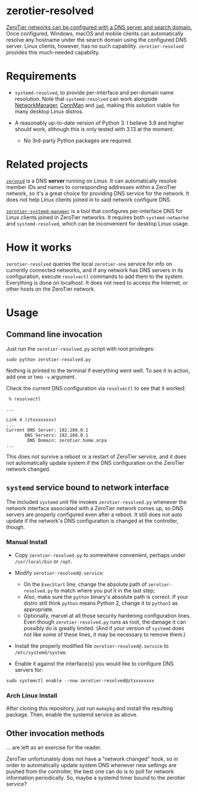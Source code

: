 # zerotier-resolved

[ZeroTier networks can be configured with a DNS server and search domain.](https://docs.zerotier.com/dns-management)
Once configured, Windows, macOS and mobile clients can automatically resolve any hostname under the search domain using the configured DNS server.
Linux clients, however, has no such capability.
`zerotier-resolved` provides this much-needed capability.


# Requirements

- `systemd-resolved`, to provide per-interface and per-domain name resolution.
Note that `systemd-resolved` can work alongside [NetworkManager](https://wiki.archlinux.org/title/NetworkManager#systemd-resolved),
[ConnMan](https://wiki.archlinux.org/title/ConnMan#Using_systemd-resolved)
and [`iwd`](https://wiki.archlinux.org/title/Iwd#Select_DNS_manager),
making this solution viable for many desktop Linux distros.

- A reasonably up-to-date version of Python 3. I believe 3.9 and higher should work, although this is only tested with 3.13 at the moment.

  - No 3rd-party Python packages are required.


# Related projects

[`zeronsd`](https://github.com/zerotier/zeronsd) is a DNS **server** running on Linux.
It can automatically resolve member IDs and names to corresponding addresses within a ZeroTier network,
so it's a great choice for providing DNS service for the network.
It does not help Linux clients joined in to said network configure DNS.

[`zerotier-systemd-manager`](https://github.com/zerotier/zerotier-systemd-manager) is a tool that configures per-interface DNS for Linux clients joined in ZeroTier networks.
It requires both `systemd-networkd` and `systemd-resolved`,
which can be inconvenient for desktop Linux usage.


# How it works

`zerotier-resolved` queries the local `zerotier-one` service for info on currently connected networks,
and if any network has DNS servers in its configuration,
execute `resolvectl` commands to add them to the system.
Everything is done on localhost.
It does not need to access the Internet,
or other hosts on the ZeroTier network.


# Usage

## Command line invocation

Just run the `zerotier-resolved.py` script with root privileges:

```shell
sudo python zerotier-resolved.py
```

Nothing is printed to the terminal if everything went well.
To see it in action, add one or two `-v` argument.

Check the current DNS configuration via `resolvectl` to see that it worked:

```shell
 % resolvectl

...

Link 4 (ztxxxxxxxx)
...
Current DNS Server: 192.168.0.1
       DNS Servers: 192.168.0.1
        DNS Domain: zerotier.home.arpa
...

```

This does not survive a reboot or a restart of ZeroTier service,
and it does not automatically update system if the DNS configuration on the ZeroTier network changed.

## `systemd` service bound to network interface

The included `systemd` unit file invokes `zerotier-resolved.py` whenever the network interface associated with a ZeroTier network comes up,
so DNS servers are properly configured even after a reboot.
It still does not auto update if the network's DNS configuration is changed at the controller, though.

### Manual Install

- Copy `zerotier-resolved.py` to somewhere convenient,
perhaps under `/usr/local/bin` or `/opt`.

- Modify `zerotier-resolved@.service`:
  - On the `ExecStart` line, change the absolute path of `zerotier-resolved.py` to match where you put it in the last step;
  - Also, make sure the `python` binary's absolute path is correct.
  If your distro still think `python` means Python 2,
  change it to `python3` as appropriate.
  - Optionally, marvel at all those security hardening configuration lines.
  Even though `zerotier-resolved.py` runs as root,
  the damage it can possibly do is greatly limited.
  (And if your version of `systemd` does not like some of these lines,
  it may be necessary to remove them.)

- Install the properly modified file `zerotier-resolved@.service` to `/etc/systemd/system`.

- Enable it against the interface(s) you would like to configure DNS servers for:

```shell
sudo systemctl enable --now zerotier-resolved@ztxxxxxxxx
```

### Arch Linux Install

After cloning this repository,
just run `makepkg` and install the resulting package.
Then, enable the systemd service as above.


## Other invocation methods

... are left as an exercise for the reader.

ZeroTier unfortunately does not have a "network changed" hook,
so in order to automatically update system DNS whenever new settings are pushed from the controller,
the best one can do is to poll for network information periodically.
So, maybe a systemd timer bound to the zerotier service?